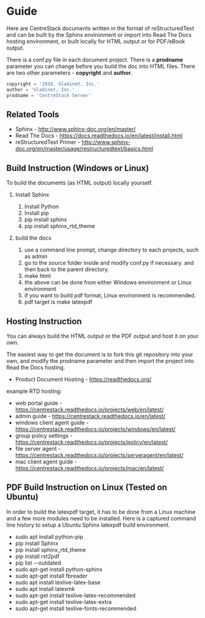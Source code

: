 # Guide

Here are CentreStack documents written in the format of reStructuredText and can be built by the Sphinx environment or import
into Read The Docs hosting environment, or built locally for HTML output or for PDF/eBook output.

There is a conf.py file in each document project. There is a **prodname** parameter you can change before you build the doc into HTML files. There are two other parameters - **copyright** and **author**.

```python
copyright = '2018, Gladinet, Inc.'
author = 'Gladinet, Inc.'
prodname = 'CentreStack Server'
```

## Related Tools

* Sphinx - http://www.sphinx-doc.org/en/master/
* Read The Docs - https://docs.readthedocs.io/en/latest/install.html
* reStructuredText Primer - http://www.sphinx-doc.org/en/master/usage/restructuredtext/basics.html

## Build Instruction (Windows or Linux)

To build the documents (as HTML output) locally yourself.
1. Install Sphinx

    1. Install Python
    1. Install pip
    1. pip install sphinx
    1. pip install sphinx_rtd_theme
    
1. build the docs

    1. use a command line prompt, change directory to each projects, such as admin
    1. go to the source folder inside and modify conf.py if necessary.  and then back to the parent directory.
    1. make html
    1. the above can be done from either Windows environment or Linux environment
    1. if you want to build pdf format, Linux environment is recommended.
    1. pdf target is make latexpdf
    
## Hosting Instruction

You can always build the HTML output or the PDF output and host it on your own.

The easiest way to get the document is to fork this git repository into your own, and modify the prodname parameter and then import 
the project into Read the Docs hosting.

* Product Document Hosting - https://readthedocs.org/

example RTD hosting:

* web portal guide - https://centrestack.readthedocs.io/projects/web/en/latest/
* admin guide - https://centrestack.readthedocs.io/en/latest/
* windows client agent guide - https://centrestack.readthedocs.io/projects/windows/en/latest/
* group policy settings - https://centrestack.readthedocs.io/projects/policy/en/latest/
* file server agent - https://centrestack.readthedocs.io/projects/serveragent/en/latest/
* mac client agent guide - https://centrestack.readthedocs.io/projects/mac/en/latest/
    
## PDF Build Instruction on Linux (Tested on Ubuntu)

In order to build the latexpdf target, it has to be done from a Linux machine and a few more modules need to be installed. Here is a captured command line history to setup a Ubuntu Sphinx latexpdf build environment.

  *  sudo apt install python-pip
  *  pip install Sphinx
  *  pip install sphinx_rtd_theme
  *  pip install rst2pdf
  *  pip list --outdated
  *  sudo apt-get install python-sphinx
  *  sudo apt-get install fbreader
  *  sudo apt install texlive-latex-base
  *  sudo apt install latexmk
  *  sudo apt-get install texlive-latex-recommended
  *  sudo apt-get install texlive-latex-extra
  *  sudo apt-get install texlive-fonts-recommended
